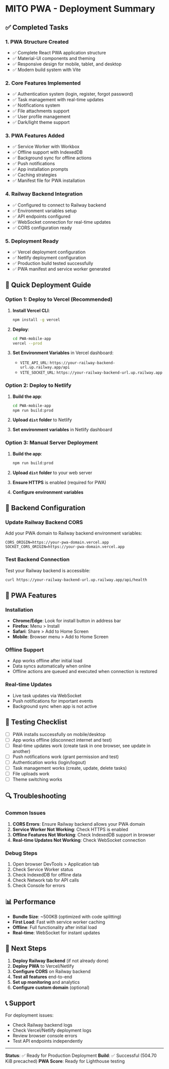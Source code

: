 # MITO PWA - Deployment Summary

## ✅ Completed Tasks

### 1. PWA Structure Created

- ✅ Complete React PWA application structure
- ✅ Material-UI components and theming
- ✅ Responsive design for mobile, tablet, and desktop
- ✅ Modern build system with Vite

### 2. Core Features Implemented

- ✅ Authentication system (login, register, forgot password)
- ✅ Task management with real-time updates
- ✅ Notifications system
- ✅ File attachments support
- ✅ User profile management
- ✅ Dark/light theme support

### 3. PWA Features Added

- ✅ Service Worker with Workbox
- ✅ Offline support with IndexedDB
- ✅ Background sync for offline actions
- ✅ Push notifications
- ✅ App installation prompts
- ✅ Caching strategies
- ✅ Manifest file for PWA installation

### 4. Railway Backend Integration

- ✅ Configured to connect to Railway backend
- ✅ Environment variables setup
- ✅ API endpoints configured
- ✅ WebSocket connection for real-time updates
- ✅ CORS configuration ready

### 5. Deployment Ready

- ✅ Vercel deployment configuration
- ✅ Netlify deployment configuration
- ✅ Production build tested successfully
- ✅ PWA manifest and service worker generated

## 🚀 Quick Deployment Guide

### Option 1: Deploy to Vercel (Recommended)

1. **Install Vercel CLI**:

   ```bash
   npm install -g vercel
   ```

2. **Deploy**:

   ```bash
   cd PWA-mobile-app
   vercel --prod
   ```

3. **Set Environment Variables** in Vercel dashboard:
   - `VITE_API_URL`: `https://your-railway-backend-url.up.railway.app/api`
   - `VITE_SOCKET_URL`: `https://your-railway-backend-url.up.railway.app`

### Option 2: Deploy to Netlify

1. **Build the app**:

   ```bash
   cd PWA-mobile-app
   npm run build:prod
   ```

2. **Upload `dist` folder** to Netlify
3. **Set environment variables** in Netlify dashboard

### Option 3: Manual Server Deployment

1. **Build the app**:

   ```bash
   npm run build:prod
   ```

2. **Upload `dist` folder** to your web server
3. **Ensure HTTPS** is enabled (required for PWA)
4. **Configure environment variables**

## 🔧 Backend Configuration

### Update Railway Backend CORS

Add your PWA domain to Railway backend environment variables:

```env
CORS_ORIGIN=https://your-pwa-domain.vercel.app
SOCKET_CORS_ORIGIN=https://your-pwa-domain.vercel.app
```

### Test Backend Connection

Test your Railway backend is accessible:

```bash
curl https://your-railway-backend-url.up.railway.app/api/health
```

## 📱 PWA Features

### Installation

- **Chrome/Edge**: Look for install button in address bar
- **Firefox**: Menu > Install
- **Safari**: Share > Add to Home Screen
- **Mobile**: Browser menu > Add to Home Screen

### Offline Support

- App works offline after initial load
- Data syncs automatically when online
- Offline actions are queued and executed when connection is restored

### Real-time Updates

- Live task updates via WebSocket
- Push notifications for important events
- Background sync when app is not active

## 🧪 Testing Checklist

- [ ] PWA installs successfully on mobile/desktop
- [ ] App works offline (disconnect internet and test)
- [ ] Real-time updates work (create task in one browser, see update in another)
- [ ] Push notifications work (grant permission and test)
- [ ] Authentication works (login/logout)
- [ ] Task management works (create, update, delete tasks)
- [ ] File uploads work
- [ ] Theme switching works

## 🔍 Troubleshooting

### Common Issues

1. **CORS Errors**: Ensure Railway backend allows your PWA domain
2. **Service Worker Not Working**: Check HTTPS is enabled
3. **Offline Features Not Working**: Check IndexedDB support in browser
4. **Real-time Updates Not Working**: Check WebSocket connection

### Debug Steps

1. Open browser DevTools > Application tab
2. Check Service Worker status
3. Check IndexedDB for offline data
4. Check Network tab for API calls
5. Check Console for errors

## 📊 Performance

- **Bundle Size**: ~500KB (optimized with code splitting)
- **First Load**: Fast with service worker caching
- **Offline**: Full functionality after initial load
- **Real-time**: WebSocket for instant updates

## 🎯 Next Steps

1. **Deploy Railway Backend** (if not already done)
2. **Deploy PWA** to Vercel/Netlify
3. **Configure CORS** on Railway backend
4. **Test all features** end-to-end
5. **Set up monitoring** and analytics
6. **Configure custom domain** (optional)

## 📞 Support

For deployment issues:

- Check Railway backend logs
- Check Vercel/Netlify deployment logs
- Review browser console errors
- Test API endpoints independently

---

**Status**: ✅ Ready for Production Deployment
**Build**: ✅ Successful (504.70 KiB precached)
**PWA Score**: Ready for Lighthouse testing
